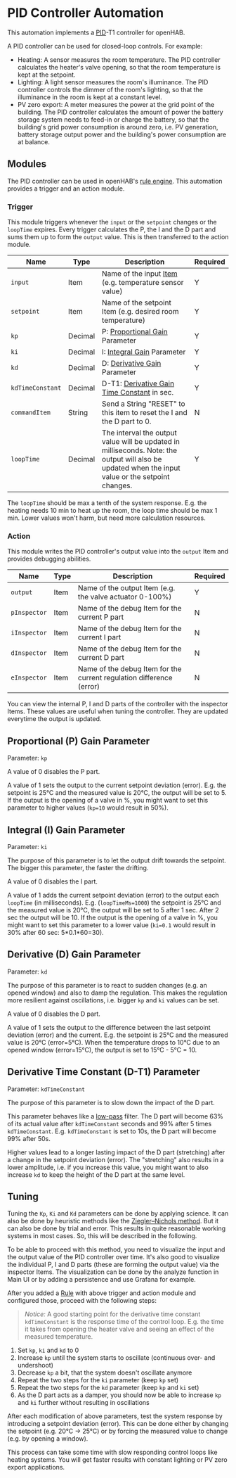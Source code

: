 # PID Controller Automation

This automation implements a [PID](https://en.wikipedia.org/wiki/PID_controller)-T1 controller for openHAB.

A PID controller can be used for closed-loop controls. For example:

- Heating: A sensor measures the room temperature.
  The PID controller calculates the heater's valve opening, so that the room temperature is kept at the setpoint.
- Lighting: A light sensor measures the room's illuminance.
  The PID controller controls the dimmer of the room's lighting, so that the illuminance in the room is kept at a constant level.
- PV zero export: A meter measures the power at the grid point of the building.
  The PID controller calculates the amount of power the battery storage system needs to feed-in or charge the battery, so that the building's grid power consumption is around zero,
  i.e. PV generation, battery storage output power and the building's power consumption are at balance.

## Modules

The PID controller can be used in openHAB's [rule engine](https://www.openhab.org/docs/configuration/rules-dsl.html). This automation provides a trigger and an action module.

### Trigger

This module triggers whenever the `input` or the `setpoint` changes or the `loopTime` expires.
Every trigger calculates the P, the I and the D part and sums them up to form the `output` value.
This is then transferred to the action module.

| Name             | Type    | Description                                                                                                                                        | Required |
|------------------|---------|----------------------------------------------------------------------------------------------------------------------------------------------------|----------|
| `input`          | Item    | Name of the input [Item](https://www.openhab.org/docs/configuration/items.html) (e.g. temperature sensor value)                                    | Y        |
| `setpoint`       | Item    | Name of the setpoint Item (e.g. desired room temperature)                                                                                          | Y        |
| `kp`             | Decimal | P: [Proportional Gain](#proportional-p-gain-parameter) Parameter                                                                                   | Y        |
| `ki`             | Decimal | I: [Integral Gain](#integral-i-gain-parameter) Parameter                                                                                           | Y        |
| `kd`             | Decimal | D: [Derivative Gain](#derivative-d-gain-parameter) Parameter                                                                                       | Y        |
| `kdTimeConstant` | Decimal | D-T1: [Derivative Gain Time Constant](#derivative-time-constant-d-t1-parameter) in sec.                                                            | Y        |
| `commandItem`    | String  | Send a String "RESET" to this item to reset the I and the D part to 0.                                                                             | N        |
| `loopTime`       | Decimal | The interval the output value will be updated in milliseconds. Note: the output will also be updated when the input value or the setpoint changes. | Y        |


The `loopTime` should be max a tenth of the system response.
E.g. the heating needs 10 min to heat up the room, the loop time should be max 1 min.
Lower values won't harm, but need more calculation resources.

### Action

This module writes the PID controller's output value into the `output` Item and provides debugging abilities.

| Name         | Type | Description                                                          | Required |
|--------------|------|----------------------------------------------------------------------|----------|
| `output`     | Item | Name of the output Item (e.g. the valve actuator 0-100%)             | Y        |
| `pInspector` | Item | Name of the debug Item for the current P part                        | N        |
| `iInspector` | Item | Name of the debug Item for the current I part                        | N        |
| `dInspector` | Item | Name of the debug Item for the current D part                        | N        |
| `eInspector` | Item | Name of the debug Item for the current regulation difference (error) | N        |

You can view the internal P, I and D parts of the controller with the inspector Items.
These values are useful when tuning the controller.
They are updated everytime the output is updated.

## Proportional (P) Gain Parameter

Parameter: `kp`

A value of 0 disables the P part.

A value of 1 sets the output to the current setpoint deviation (error).
E.g. the setpoint is 25°C and the measured value is 20°C, the output will be set to 5.
If the output is the opening of a valve in %, you might want to set this parameter to higher values (`kp=10` would result in 50%).

## Integral (I) Gain Parameter

Parameter: `ki`

The purpose of this parameter is to let the output drift towards the setpoint.
The bigger this parameter, the faster the drifting.

A value of 0 disables the I part.

A value of 1 adds the current setpoint deviation (error) to the output each `loopTime` (in milliseconds).
E.g. (`loopTimeMs=1000`) the setpoint is 25°C and the measured value is 20°C, the output will be set to 5 after 1 sec.
After 2 sec the output will be 10.
If the output is the opening of a valve in %, you might want to set this parameter to a lower value (`ki=0.1` would result in 30% after 60 sec: 5\*0.1\*60=30).

## Derivative (D) Gain Parameter

Parameter: `kd`

The purpose of this parameter is to react to sudden changes (e.g. an opened window) and also to damp the regulation.
This makes the regulation more resilient against oscillations, i.e. bigger `kp` and `ki` values can be set.

A value of 0 disables the D part.

A value of 1 sets the output to the difference between the last setpoint deviation (error) and the current.
E.g. the setpoint is 25°C and the measured value is 20°C (error=5°C).
When the temperature drops to 10°C due to an opened window (error=15°C), the output is set to 15°C - 5°C = 10.

## Derivative Time Constant (D-T1) Parameter

Parameter: `kdTimeConstant`

The purpose of this parameter is to slow down the impact of the D part.

This parameter behaves like a [low-pass](https://en.wikipedia.org/wiki/Low-pass_filter) filter.
The D part will become 63% of its actual value after `kdTimeConstant` seconds and 99% after 5 times `kdTimeConstant`. E.g. `kdTimeConstant` is set to 10s, the D part will become 99% after 50s.

Higher values lead to a longer lasting impact of the D part (stretching) after a change in the setpoint deviation (error).
The "stretching" also results in a lower amplitude, i.e. if you increase this value, you might want to also increase `kd` to keep the height of the D part at the same level.

## Tuning

Tuning the `Kp`, `Ki` and `Kd` parameters can be done by applying science.
It can also be done by heuristic methods like the [Ziegler–Nichols method](https://en.wikipedia.org/wiki/Ziegler%E2%80%93Nichols_method).
But it can also be done by trial and error.
This results in quite reasonable working systems in most cases.
So, this will be described in the following.

To be able to proceed with this method, you need to visualize the input and the output value of the PID controller over time.
It's also good to visualize the individual P, I and D parts (these are forming the output value) via the inspector Items.
The visualization can be done by the analyze function in Main UI or by adding a persistence and use Grafana for example.

After you added a [Rule](https://www.openhab.org/docs/configuration/rules-dsl.html) with above trigger and action module and configured those, proceed with the following steps:

> *Notice:* A good starting point for the derivative time constant `kdTimeConstant` is the response time of the control loop.
E.g. the time it takes from opening the heater valve and seeing an effect of the measured temperature.

1. Set `kp`, `ki` and `kd` to 0
2. Increase `kp` until the system starts to oscillate (continuous over- and undershoot)
3. Decrease `kp` a bit, that the system doesn't oscillate anymore
4. Repeat the two steps for the `ki` parameter (keep `kp` set)
5. Repeat the two steps for the `kd` parameter (keep `kp` and `ki` set)
6. As the D part acts as a damper, you should now be able to increase `kp` and `ki` further without resulting in oscillations

After each modification of above parameters, test the system response by introducing a setpoint deviation (error).
This can be done either by changing the setpoint (e.g. 20°C -> 25°C) or by forcing the measured value to change (e.g. by opening a window).

This process can take some time with slow responding control loops like heating systems.
You will get faster results with constant lighting or PV zero export applications.
